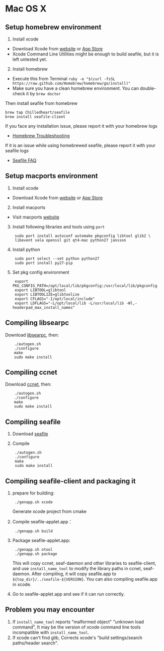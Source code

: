 # Mac OS X

Setup homebrew environment
----------------------------
1. Install xcode

  - Download Xcode from [website](https://developer.apple.com/xcode/downloads/) or
    [App Store](http://itunes.apple.com/us/app/xcode/id497799835?ls=1&mt=12)
  - Xcode Command Line Utilities might be enough to build seafile, but it is left untested yet.

2. Install homebrew

  - Execute this from Terminal
  ``ruby -e "$(curl -fsSL https://raw.github.com/Homebrew/homebrew/go/install)"``
  - Make sure you have a clean homebrew environment. You can double-check it
    by ``brew doctor``

Then install seafile from homebrew
  ```
  brew tap Chilledheart/seafile
  brew install seafile-client
  ```

If you face any installation issue, please report it with your homebrew logs
- [Homebrew Troubleshooting](https://github.com/Homebrew/homebrew/wiki/Troubleshooting)

If it is an issue while using homebrewed seafile, please report it with your seafile logs
- [Seafile FAQ](../faq.md)

Setup macports environment
-----------------------------

1. Install xcode
  - Download Xcode from [website](https://developer.apple.com/xcode/downloads/) or
  [App Store](http://itunes.apple.com/us/app/xcode/id497799835?ls=1&mt=12)

2. Install macports
  - Visit macports [website](https://www.macports.org/)

3. Install following libraries and tools using `port`

        sudo port install autoconf automake pkgconfig libtool glib2 \
        libevent vala openssl git qt4-mac python27 jansson

4. Install python

        sudo port select --set python python27
        sudo port install py27-pip

5. Set pkg config environment

        export PKG_CONFIG_PATH=/opt/local/lib/pkgconfig:/usr/local/lib/pkgconfig
        export LIBTOOL=glibtool
        export LIBTOOLIZE=glibtoolize
        export CFLAGS="-I/opt/local/include"
        export LDFLAGS="-L/opt/local/lib -L/usr/local/lib -Wl,-headerpad_max_install_names"


Compiling libsearpc
------------------

Download [libsearpc](https://github.com/haiwen/libsearpc), then:

        ./autogen.sh
        ./configure
        make
        sudo make install

Compiling ccnet
---------------

Download [ccnet](https://github.com/haiwen/ccnet), then:

        ./autogen.sh
        ./configure
        make
        sudo make install

Compiling seafile
-----------------

1. Download [seafile](https://github.com/haiwen/seafile)
2. Compile

        ./autogen.sh
        ./configure
        make
        sudo make install

Compiling seafile-client and packaging it
---------

1. prepare for building:

        ./genapp.sh xcode

    Generate xcode project from cmake

2. Compile seafile-applet.app：

        ./genapp.sh build

3. Package seafile-applet.app:

        ./genapp.sh otool
        ./genapp.sh package

    This will copy ccnet, seaf-daemon and other libraries to seafile-client, and use `install_name_tool` to modify the library paths in ccnet, seaf-daemon.
    After compiling, it will copy seafile.app to `${top_dir}/../seafile-${VERSION}`. You can also compiling seafile.app in xcode.

4. Go to seafile-applet.app and see if it can run correctly.

Problem you may encounter
-------------------------
1. If `install_name_tool` reports "malformed object" "unknown load command", It may be the version of xcode command line tools incompatible with `install_name_tool`.
2. If xcode can't find glib, Corrects xcode's "build settings/search paths/header search".
